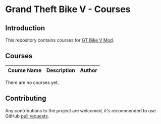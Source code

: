 # Grand Theft Bike V - Courses

## Introduction 
This repository contains courses for [GT Bike V Mod](https://de.gta5-mods.com/scripts/gt-bike-v).

## Courses

| Course Name | Description | Author |
| :---------- | :---------- | :----- |

There are no courses yet.

## Contributing
Any contributions to the project are welcomed, it's recommended to use GitHub [pull requests](https://help.github.com/en/github/collaborating-with-issues-and-pull-requests/about-pull-requests).